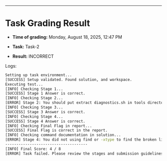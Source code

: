 
---
# Task Grading Result

- **Time of grading:** Monday, August 18, 2025, 12:47 PM

- **Task:** Task-2

- **Result:** INCORRECT


Logs:
```bash
Setting up task environment...
[SUCCESS] Setup validated. Found solution, and workspace.
Executing test...
[INFO] Checking Stage 1...
[SUCCESS] Stage 1 Answer is correct.
[INFO] Checking Stage 2...
[ERROR] Stage 2: You should put extract diagnostics.sh in tools directory, Check stage2 in readme.
[INFO] Checking Stage 3...
[SUCCESS] Stage 3 Answer is correct.
[INFO] Checking Stage 4...
[SUCCESS] Stage 4 Answer is correct.
[INFO] Checking Final Flag in report...
[SUCCESS] Final Flag is correct in the report.
[INFO] Checking command documentation in solution...
[ERROR] Stage 4: You did not using find or -xtype to find the broken link.
-------------------------------------
[INFO] Final Score: 4 / 8
[ERROR] Task failed. Please review the stages and submission guidelines.
```

